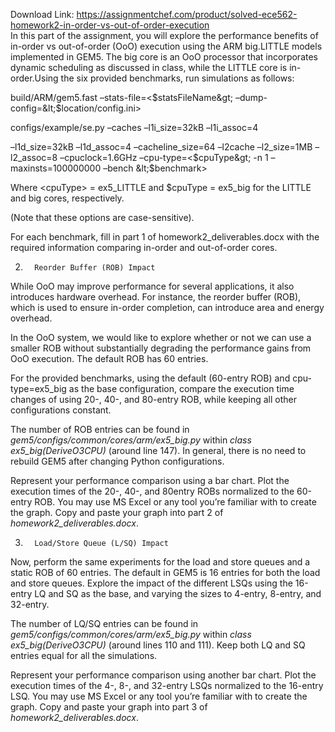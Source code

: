 Download Link: https://assignmentchef.com/product/solved-ece562-homework2-in-order-vs-out-of-order-execution
<br>
<strong> </strong>In this part of the assignment, you will explore the performance benefits of in-order vs out-of-order (OoO) execution using the ARM big.LITTLE models implemented in GEM5. The big core is an OoO processor that incorporates dynamic scheduling as discussed in class, while the LITTLE core is in-order.Using the six provided benchmarks, run simulations as follows:

build/ARM/gem5.fast –stats-file=&lt;$statsFileName&gt; –dump-config=&lt;$location/config.ini&gt;

configs/example/se.py            –caches            –l1i_size=32kB            –l1i_assoc=4

–l1d_size=32kB –l1d_assoc=4 –cacheline_size=64 –l2cache –l2_size=1MB –l2_assoc=8 –cpuclock=1.6GHz –cpu-type=&lt;$cpuType&gt; -n 1 –maxinsts=100000000 –bench &lt;$benchmark&gt;

Where &lt;cpuType&gt; = ex5_LITTLE and $cpuType = ex5_big for the LITTLE and big cores, respectively.

(Note that these options are case-sensitive).




For each benchmark, fill in part 1 of homework2_deliverables.docx with the required information comparing in-order and out-of-order cores.

2.       Reorder Buffer (ROB) Impact

While OoO may improve performance for several applications, it also introduces hardware overhead. For instance, the reorder buffer (ROB), which is used to ensure in-order completion, can introduce area and energy overhead.

In the OoO system, we would like to explore whether or not we can use a smaller ROB without substantially degrading the performance gains from OoO execution. The default ROB has 60 entries.

For the provided benchmarks, using the default (60-entry ROB) and cpu-type=ex5_big as the base configuration, compare the execution time changes of using 20-, 40-, and 80-entry ROB, while keeping all other configurations constant.

The number of ROB entries can be found in <em>gem5/configs/common/cores/arm/ex5_big.py</em> within <em>class ex5_big(DeriveO3CPU) </em>(around line 147). In general, there is no need to rebuild GEM5 after changing Python configurations.

Represent your performance comparison using a bar chart. Plot the execution times of the 20-, 40-, and 80entry ROBs normalized to the 60-entry ROB. You may use MS Excel or any tool you’re familiar with to create the graph. Copy and paste your graph into part 2 of <em>homework2_deliverables.docx</em>.

3.       Load/Store Queue (L/SQ) Impact

Now, perform the same experiments for the load and store queues and a static ROB of 60 entries. The default in GEM5 is 16 entries for both the load and store queues. Explore the impact of the different LSQs using the 16-entry LQ and SQ as the base, and varying the sizes to 4-entry, 8-entry, and 32-entry.

The number of LQ/SQ entries can be found in <em>gem5/configs/common/cores/arm/ex5_big.py</em> within <em>class ex5_big(DeriveO3CPU) </em>(around lines 110 and 111). Keep both LQ and SQ entries equal for all the simulations.

Represent your performance comparison using another bar chart. Plot the execution times of the 4-, 8-, and 32-entry LSQs normalized to the 16-entry LSQ. You may use MS Excel or any tool you’re familiar with to create the graph. Copy and paste your graph into part 3 of <em>homework2_deliverables.docx</em>.


